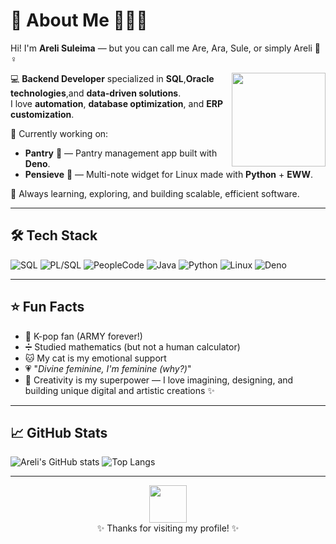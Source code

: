 # 🌸 About Me 👩🏻‍💻

Hi! I'm **Areli Suleima** — but you can call me Are, Ara, Sule, or simply Areli 🐸♀️

<img align="right" src="https://media1.giphy.com/media/v1.Y2lkPTc5MGI3NjExOXo4ZzNuYzlrNDczcHB5NGh6djBzd25xN2RoNGV4dmVnMzB1czR6MyZlcD12MV9pbnRlcm5hbF9naWZfYnlfaWQmY3Q9Zw/LvlaXOfUxg9mPNGNBK/giphy.gif" width="150" />

💻 **Backend Developer** specialized in **SQL**,**Oracle technologies**,and **data-driven solutions**.  
I love **automation**, **database optimization**, and **ERP customization**.

🚀 Currently working on:  
- **Pantry** 🥫 — Pantry management app built with **Deno**.
- **Pensieve** 📝 — Multi-note widget for Linux made with **Python** + **EWW**.


🎯 Always learning, exploring, and building scalable, efficient software.  

---

## 🛠 Tech Stack

<!-- Badges from shields.io -->
![SQL](https://img.shields.io/badge/SQL-4479A1?style=for-the-badge&logo=postgresql&logoColor=white)
![PL/SQL](https://img.shields.io/badge/PL%2FSQL-F80000?style=for-the-badge&logo=oracle&logoColor=white)
![PeopleCode](https://img.shields.io/badge/PeopleCode-003366?style=for-the-badge&logo=ibm&logoColor=white)
![Java](https://img.shields.io/badge/Java-007396?style=for-the-badge&logo=java&logoColor=white)
![Python](https://img.shields.io/badge/Python-FFD43B?style=for-the-badge&logo=python&logoColor=blue)
![Linux](https://img.shields.io/badge/Linux-FCC624?style=for-the-badge&logo=linux&logoColor=black)
![Deno](https://img.shields.io/badge/Deno-000000?style=for-the-badge&logo=deno&logoColor=white)
 

---

## ⭐ Fun Facts

- 💜 K-pop fan (ARMY forever!)
- ➗ Studied mathematics (but not a human calculator)
- 🐱 My cat is my emotional support
- 💗 "*Divine feminine, I'm feminine (why?)*"
- 🎨 Creativity is my superpower — I love imagining, designing, and building unique digital and artistic creations ✨

---

## 📈 GitHub Stats  

<!-- These add motion-like activity -->
![Areli's GitHub stats](https://github-readme-stats.vercel.app/api?username=arelisuleima&show_icons=true&theme=tokyonight)
![Top Langs](https://github-readme-stats.vercel.app/api/top-langs/?username=arelisuleima&layout=compact&theme=tokyonight)

---

<div align="center">
<img src="https://media.giphy.com/media/du3J3cXyzhj75IOgvA/giphy.gif" width="60" />  
</div>

<div align="center">
✨ Thanks for visiting my profile! ✨  
</div>





